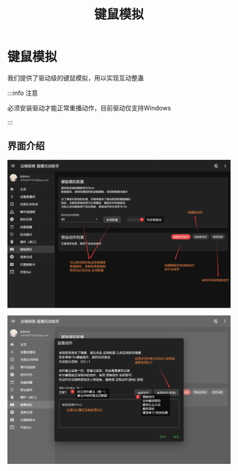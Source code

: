 ﻿---
title: '键鼠模拟'
sidebar_position: 8
---

# 键鼠模拟

我们提供了驱动级的键鼠模拟，用以实现互动整蛊

:::info 注意

必须安装驱动才能正常重播动作，目前驱动仅支持Windows

:::

## 界面介绍

![14](./img/14.jpg)

![15](./img/15.jpg)
